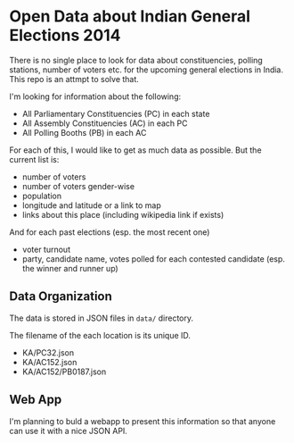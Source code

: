 Open Data about Indian General Elections 2014
=============================================

There is no single place to look for data about constituencies, polling stations, number of voters etc. for the upcoming general elections in India. This repo is an attmpt to solve that.

I'm looking for information about the following:

* All Parliamentary Constituencies (PC) in each state
* All Assembly Constituencies (AC) in each PC
* All Polling Booths (PB) in each AC

For each of this, I would like to get as much data as possible. But the current list is:

* number of voters
* number of voters gender-wise
* population
* longitude and latitude or a link to map
* links about this place (including wikipedia link if exists)

And for each past elections (esp. the most recent one)
* voter turnout
* party, candidate name, votes polled for each contested candidate (esp. the winner and runner up)

Data Organization
-----------------

The data is stored in JSON files in `data/` directory. 

The filename of the each location is its unique ID.

* KA/PC32.json
* KA/AC152.json
* KA/AC152/PB0187.json

Web App
-------

I'm planning to buld a webapp to present this information so that anyone can use it with a nice JSON API.


